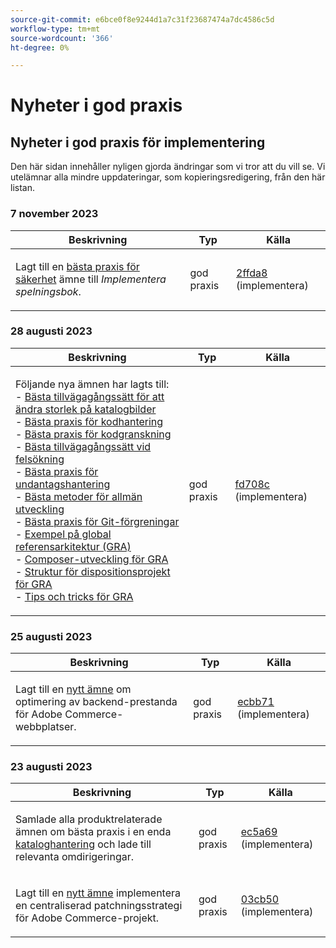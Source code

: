 ```yaml
---
source-git-commit: e6bce0f8e9244d1a7c31f23687474a7dc4586c5d
workflow-type: tm+mt
source-wordcount: '366'
ht-degree: 0%

---
```

# Nyheter i god praxis

## Nyheter i god praxis för implementering

Den här sidan innehåller nyligen gjorda ändringar som vi tror att du vill se. Vi utelämnar alla mindre uppdateringar, som kopieringsredigering, från den här listan.

### 7 november 2023

<table style="table-layout:auto;">
  <thead>
    <tr>
      <th>Beskrivning</th>
      <th>Typ</th>
      <th>Källa</th>
    </tr>
  </thead>
  <tbody>
    <tr>
      <td><p>Lagt till en <a href="https://experienceleague.adobe.com/docs/commerce-operations/implementation-playbook/best-practices/launch/security-best-practices.html">bästa praxis för säkerhet</a> ämne till <em>Implementera spelningsbok</em>.</p>
</td>
      <td>god praxis</td>
      <td><a href="https://github.com/AdobeDocs/commerce-operations.en/commit/2ffda8afd118184f314e8e329a678605ac241007">2ffda8</a> (implementera)</td>
    </tr>
  </tbody>
</table><!-- date_group -->

### 28 augusti 2023

<table style="table-layout:auto;">
  <thead>
    <tr>
      <th>Beskrivning</th>
      <th>Typ</th>
      <th>Källa</th>
    </tr>
  </thead>
  <tbody>
    <tr>
      <td><p>Följande nya ämnen har lagts till:<br />- <a href="https://experienceleague.adobe.com/docs/commerce-operations/implementation-playbook/best-practices/development/catalog-image-resizing.html">Bästa tillvägagångssätt för att ändra storlek på katalogbilder</a><br />- <a href="https://experienceleague.adobe.com/docs/commerce-operations/implementation-playbook/best-practices/development/code-management.html">Bästa praxis för kodhantering</a><br />- <a href="https://experienceleague.adobe.com/docs/commerce-operations/implementation-playbook/best-practices/development/code-review.html">Bästa praxis för kodgranskning</a><br />- <a href="https://experienceleague.adobe.com/docs/commerce-operations/implementation-playbook/best-practices/development/debugging.html">Bästa tillvägagångssätt vid felsökning</a><br />- <a href="https://experienceleague.adobe.com/docs/commerce-operations/implementation-playbook/best-practices/development/exception-handling.html">Bästa praxis för undantagshantering</a><br />- <a href="https://experienceleague.adobe.com/docs/commerce-operations/implementation-playbook/best-practices/development/general.html">Bästa metoder för allmän utveckling</a><br />- <a href="https://experienceleague.adobe.com/docs/commerce-operations/implementation-playbook/best-practices/development/git-branching.html">Bästa praxis för Git-förgreningar</a><br />- <a href="https://experienceleague.adobe.com/docs/commerce-operations/implementation-playbook/architecture/global-reference-architecture/examples.html">Exempel på global referensarkitektur (GRA)</a><br />- <a href="https://experienceleague.adobe.com/docs/commerce-operations/implementation-playbook/architecture/global-reference-architecture/composer/overview.html">Composer-utveckling för GRA</a><br />- <a href="https://experienceleague.adobe.com/docs/commerce-operations/implementation-playbook/architecture/global-reference-architecture/composer/project-structure.html">Struktur för dispositionsprojekt för GRA</a><br />- <a href="https://experienceleague.adobe.com/docs/commerce-operations/implementation-playbook/architecture/global-reference-architecture/composer/tips-and-tricks.html">Tips och tricks för GRA</a></p>
</td>
      <td>god praxis</td>
      <td><a href="https://github.com/AdobeDocs/commerce-operations.en/commit/fd708ce4c1ab69f2d6e3a3b10dcd2387ae829368">fd708c</a> (implementera)</td>
    </tr>
  </tbody>
</table>

### 25 augusti 2023

<table style="table-layout:auto;">
  <thead>
    <tr>
      <th>Beskrivning</th>
      <th>Typ</th>
      <th>Källa</th>
    </tr>
  </thead>
  <tbody>
    <tr>
      <td><p>Lagt till en <a href="https://experienceleague.adobe.com/docs/commerce-operations/implementation-playbook/best-practices/maintenance/backend-performance.html">nytt ämne</a> om optimering av backend-prestanda för Adobe Commerce-webbplatser.</p>
</td>
      <td>god praxis</td>
      <td><a href="https://github.com/AdobeDocs/commerce-operations.en/commit/ecbb71ad8745e4589856c6cbf283212ed61a3664">ecbb71</a> (implementera)</td>
    </tr>
  </tbody>
</table>

### 23 augusti 2023

<table style="table-layout:auto;">
  <thead>
    <tr>
      <th>Beskrivning</th>
      <th>Typ</th>
      <th>Källa</th>
    </tr>
  </thead>
  <tbody>
    <tr>
      <td><p>Samlade alla produktrelaterade ämnen om bästa praxis i en enda <a href="https://experienceleague.adobe.com/docs/commerce-operations/implementation-playbook/best-practices/planning/catalog-management.html">kataloghantering</a> och lade till relevanta omdirigeringar.</p>
</td>
      <td>god praxis</td>
      <td><a href="https://github.com/AdobeDocs/commerce-operations.en/commit/ec5a695002df98646c602f6f9ddb2cc11a79bad8">ec5a69</a> (implementera)</td>
    </tr>
    <tr>
      <td><p>Lagt till en <a href="https://experienceleague.adobe.com/docs/commerce-operations/implementation-playbook/best-practices/maintenance/patching-at-scale.html">nytt ämne</a> implementera en centraliserad patchningsstrategi för Adobe Commerce-projekt.</p>
</td>
      <td>god praxis</td>
      <td><a href="https://github.com/AdobeDocs/commerce-operations.en/commit/03cb50be0cb18b6079c5c69aafc74c6099610fb0">03cb50</a> (implementera)</td>
    </tr>
  </tbody>
</table><!-- date_group --><!-- month_group --><!-- year_group -->
